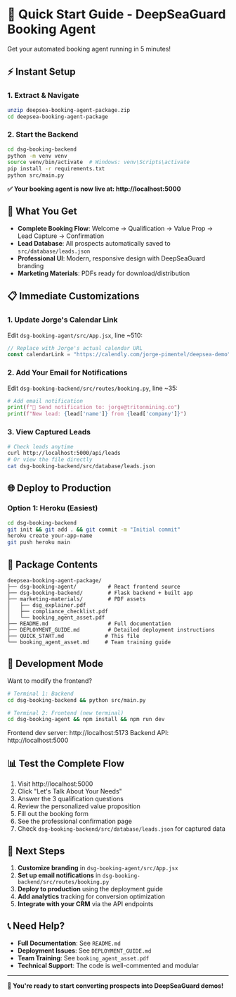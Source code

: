 # 🚀 Quick Start Guide - DeepSeaGuard Booking Agent

Get your automated booking agent running in 5 minutes!

## ⚡ Instant Setup

### 1. Extract & Navigate
```bash
unzip deepsea-booking-agent-package.zip
cd deepsea-booking-agent-package
```

### 2. Start the Backend
```bash
cd dsg-booking-backend
python -m venv venv
source venv/bin/activate  # Windows: venv\Scripts\activate
pip install -r requirements.txt
python src/main.py
```

**✅ Your booking agent is now live at: http://localhost:5000**

## 🎯 What You Get

- **Complete Booking Flow**: Welcome → Qualification → Value Prop → Lead Capture → Confirmation
- **Lead Database**: All prospects automatically saved to `src/database/leads.json`
- **Professional UI**: Modern, responsive design with DeepSeaGuard branding
- **Marketing Materials**: PDFs ready for download/distribution

## 📋 Immediate Customizations

### 1. Update Jorge's Calendar Link
Edit `dsg-booking-agent/src/App.jsx`, line ~510:
```javascript
// Replace with Jorge's actual calendar URL
const calendarLink = "https://calendly.com/jorge-pimentel/deepsea-demo"
```

### 2. Add Your Email for Notifications
Edit `dsg-booking-backend/src/routes/booking.py`, line ~35:
```python
# Add email notification
print(f"📧 Send notification to: jorge@tritonmining.co")
print(f"New lead: {lead['name']} from {lead['company']}")
```

### 3. View Captured Leads
```bash
# Check leads anytime
curl http://localhost:5000/api/leads
# Or view the file directly
cat dsg-booking-backend/src/database/leads.json
```

## 🌐 Deploy to Production

### Option 1: Heroku (Easiest)
```bash
cd dsg-booking-backend
git init && git add . && git commit -m "Initial commit"
heroku create your-app-name
git push heroku main
```



## 📁 Package Contents

```
deepsea-booking-agent-package/
├── dsg-booking-agent/          # React frontend source
├── dsg-booking-backend/        # Flask backend + built app
├── marketing-materials/        # PDF assets
│   ├── dsg_explainer.pdf
│   ├── compliance_checklist.pdf
│   └── booking_agent_asset.pdf
├── README.md                   # Full documentation
├── DEPLOYMENT_GUIDE.md         # Detailed deployment instructions
├── QUICK_START.md             # This file
└── booking_agent_asset.md     # Team training guide
```

## 🔧 Development Mode

Want to modify the frontend?
```bash
# Terminal 1: Backend
cd dsg-booking-backend && python src/main.py

# Terminal 2: Frontend (new terminal)
cd dsg-booking-agent && npm install && npm run dev
```

Frontend dev server: http://localhost:5173
Backend API: http://localhost:5000

## 📊 Test the Complete Flow

1. Visit http://localhost:5000
2. Click "Let's Talk About Your Needs"
3. Answer the 3 qualification questions
4. Review the personalized value proposition
5. Fill out the booking form
6. See the professional confirmation page
7. Check `dsg-booking-backend/src/database/leads.json` for captured data

## 🎯 Next Steps

1. **Customize branding** in `dsg-booking-agent/src/App.jsx`
2. **Set up email notifications** in `dsg-booking-backend/src/routes/booking.py`
3. **Deploy to production** using the deployment guide
4. **Add analytics** tracking for conversion optimization
5. **Integrate with your CRM** via the API endpoints

## 📞 Need Help?

- **Full Documentation**: See `README.md`
- **Deployment Issues**: See `DEPLOYMENT_GUIDE.md`
- **Team Training**: See `booking_agent_asset.pdf`
- **Technical Support**: The code is well-commented and modular

---

**🎉 You're ready to start converting prospects into DeepSeaGuard demos!**

